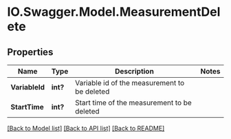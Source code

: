 # IO.Swagger.Model.MeasurementDelete
## Properties

Name | Type | Description | Notes
------------ | ------------- | ------------- | -------------
**VariableId** | **int?** | Variable id of the measurement to be deleted | 
**StartTime** | **int?** | Start time of the measurement to be deleted | 

[[Back to Model list]](../README.md#documentation-for-models) [[Back to API list]](../README.md#documentation-for-api-endpoints) [[Back to README]](../README.md)


